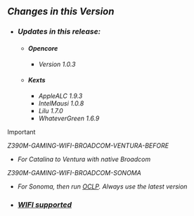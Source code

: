 ## _**Changes in this Version**_

- ### _Updates in this release:_    
    - #### _Opencore_
        - _Version 1.0.3_

    

    - #### _Kexts_
        - _AppleALC 1.9.3_    
        - _IntelMausi 1.0.8_
        - _Lilu 1.7.0_       
        - _WhateverGreen 1.6.9_  

> [!IMPORTANT]
> _Z390M-GAMING-WIFI-BROADCOM-VENTURA-BEFORE_
> - _For Catalina to Ventura with native Broadcom_
>
> _Z390M-GAMING-WIFI-BROADCOM-SONOMA_
> - _For Sonoma, then run [OCLP](https://github.com/dortania/OpenCore-Legacy-Patcher/releases). Always use the latest version_

- ### _[WIFI supported](https://dortania.github.io/Wireless-Buyers-Guide/unsupported.html#supported-chipsets)_

